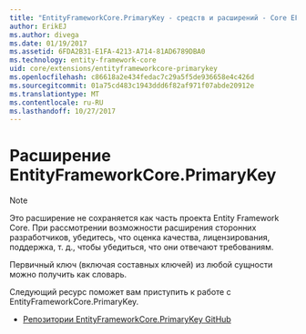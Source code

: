 ```yaml
---
title: "EntityFrameworkCore.PrimaryKey - средств и расширений - Core EF"
author: ErikEJ
ms.author: divega
ms.date: 01/19/2017
ms.assetid: 6FDA2B31-E1FA-4213-A714-81AD6789DBA0
ms.technology: entity-framework-core
uid: core/extensions/entityframeworkcore-primarykey
ms.openlocfilehash: c86618a2e434fedac7c29a5f5de936658e4c426d
ms.sourcegitcommit: 01a75cd483c1943ddd6f82af971f07abde20912e
ms.translationtype: MT
ms.contentlocale: ru-RU
ms.lasthandoff: 10/27/2017
---
```

# <a name="entityframeworkcoreprimarykey-extension"></a>Расширение EntityFrameworkCore.PrimaryKey

> [!NOTE]  
> Это расширение не сохраняется как часть проекта Entity Framework Core. При рассмотрении возможности расширения сторонних разработчиков, убедитесь, что оценка качества, лицензирования, поддержка, т. д., чтобы убедиться, что они отвечают требованиям.

Первичный ключ (включая составных ключей) из любой сущности можно получить как словарь.

Следующий ресурс поможет вам приступить к работе с EntityFrameworkCore.PrimaryKey.
* [Репозитории EntityFrameworkCore.PrimaryKey GitHub](https://github.com/NickStrupat/EntityFramework.PrimaryKey/)
